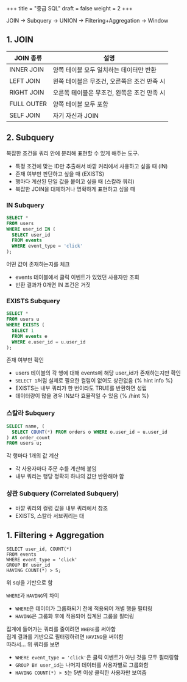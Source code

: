+++
title = "중급 SQL"
draft = false
weight = 2
+++

JOIN -> Subquery -> UNION -> Filtering+Aggregation -> Window

## 1. JOIN
JOIN 종류 | 설명
-|-
INNER JOIN | 양쪽 테이블 모두 일치하는 데이터만 반환
LEFT JOIN | 왼쪽 테이블은 무조건, 오른쪽은 조건 만족 시
RIGHT JOIN | 오른쪽 테이블은 무조건, 왼쪽은 조건 만족 시
FULL OUTER | 양쪽 테이블 모두 포함
SELF JOIN | 자기 자신과 JOIN

## 2. Subquery
복잡한 조건을 쿼리 안에 분리해 표현할 수 있게 해주는 도구.
- 특정 조건에 맞는 ID만 추출해서 바깥 커리에서 사용하고 싶을 때 (IN)
- 존재 여부만 판단하고 싶을 때 (EXISTS)
- 행마다 계산된 단일 값을 붙이고 싶을 때 (스칼라 쿼리)
- 복잡한 JOIN을 대체하거나 명확하게 표현하고 싶을 때

### IN Subquery
```sql
SELECT *
FROM users
WHERE user_id IN (
  SELECT user_id
  FROM events
  WHERE event_type = 'click'
);
```
어떤 값이 존재하는지를 체크
- events 테이블에서 클릭 이벤트가 있었던 사용자만 조회
- 반환 결과가 0개면 IN 조건은 거짓

### EXISTS Subquery
```sql
SELECT *
FROM users u
WHERE EXISTS (
  SELECT 1
  FROM events e
  WHERE e.user_id = u.user_id
);
```
존재 여부만 확인
- users 테이블의 각 행에 대해 events에 해당 user_id가 존재하는지만 확인
- ```SELECT 1```처럼 실제로 필요한 컬럼이 없어도 상관없음
{% hint info %}
- EXISTS는 내부 쿼리가 한 번이라도 TRUE를 반환하면 성립
- 데이터량이 많을 경우 IN보다 효율적일 수 있음
{% /hint %}

### 스칼라 Subquery
```sql
SELECT name, (
  SELECT COUNT(*) FROM orders o WHERE o.user_id = u.user_id
) AS order_count
FROM users u;
```
각 행마다 1개의 값 계산
- 각 사용자마다 주문 수를 계산해 붙임
- 내부 쿼리는 행당 정확히 하나의 값만 반환해야 함

### 상관 Subquery (Correlated Subquery)
- 바깥 쿼리의 컬럼 값을 내부 쿼리에서 참조
- EXISTS, 스칼라 서브쿼리는 대


## 1. Filtering + Aggregation
```
SELECT user_id, COUNT(*)
FROM events
WHERE event_type = 'click'
GROUP BY user_id
HAVING COUNT(*) > 5;
```
위 sql을 기반으로 함

```WHERE```과 ```HAVING```의 차이
- ```WHERE```은 데이터가 그룹화되기 전에 적용되어 개별 행을 필터링
- ```HAVING```은 그룹화 후에 적용되어 집계된 그룹을 필터링

집계에 들어가는 쿼리를 줄이려면 ```WHERE```를 써야함  
집계 결과를 기반으로 필터링하려면 ```HAVING```을 써야함  
따라서... 위 쿼리를 보면
- ```WHERE event_type = 'click'```은 클릭 이벤트가 아닌 것을 모두 필터링함
- ```GROUP BY user_id```는 나머지 데이터를 사용자별로 그룹화함
- ```HAVING COUNT(*) > 5```는 5번 이상 클릭한 사용자만 보여줌
